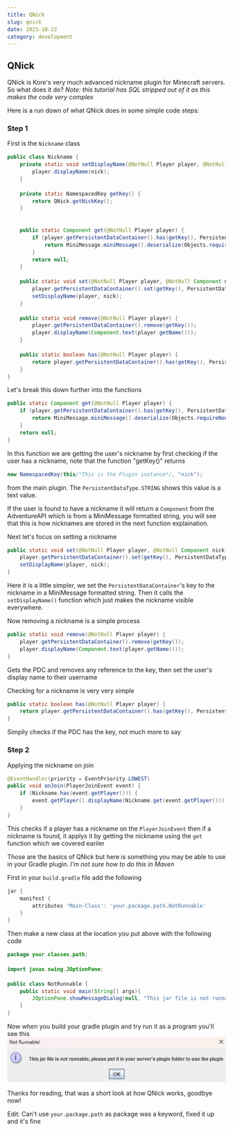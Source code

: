 ```yaml
---
title: QNick
slug: qnick
date: 2023-10-22
category: development
---
```

## QNick
QNick is Kore's very much advanced nickname plugin for Minecraft servers. So what does it do?
*Note: this tutorial has SQL stripped out of it as this makes the code very complex*

Here is a run down of what QNick does in some simple code steps:

### Step 1
First is the `Nickname` class
```java
public class Nickname {
    private static void setDisplayName(@NotNull Player player, @NotNull Component nick) {
        player.displayName(nick);
    }

    private static NamespacedKey getKey() {
        return QNick.getNickKey();
    }


    public static Component get(@NotNull Player player) {
        if (player.getPersistentDataContainer().has(getKey(), PersistentDataType.STRING)) {
            return MiniMessage.miniMessage().deserialize(Objects.requireNonNull(player.getPersistentDataContainer().get(getKey(), PersistentDataType.STRING)));
        }
        return null;
    }

    public static void set(@NotNull Player player, @NotNull Component nick) {
        player.getPersistentDataContainer().set(getKey(), PersistentDataType.STRING, MiniMessage.miniMessage().serialize(nick));
        setDisplayName(player, nick);
    }

    public static void remove(@NotNull Player player) {
        player.getPersistentDataContainer().remove(getKey());
        player.displayName(Component.text(player.getName()));
    }

    public static boolean has(@NotNull Player player) {
        return player.getPersistentDataContainer().has(getKey(), PersistentDataType.STRING);
    }
}
```

Let's break this down further into the functions
```java
public static Component get(@NotNull Player player) {
    if (player.getPersistentDataContainer().has(getKey(), PersistentDataType.STRING)) {
        return MiniMessage.miniMessage().deserialize(Objects.requireNonNull(player.getPersistentDataContainer().get(getKey(), PersistentDataType.STRING)));
    }
    return null;
}
```

In this function we are getting the user's nickname by first checking if the user has a nickname, note that the function "getKey()" returns
```java
new NamespacedKey(this/*This is the Plugin instance*/, "nick");
```
from the main plugin. The `PersistentDataType.STRING` shows this value is a text value.

If the user is found to have a nickname it will return a `Component` from the AdventureAPI which is from a MiniMessage formatted string, you will see that this is how nicknames are stored in the next function explaination.

Next let's focus on setting a nickname
```java
public static void set(@NotNull Player player, @NotNull Component nick) {
    player.getPersistentDataContainer().set(getKey(), PersistentDataType.STRING, MiniMessage.miniMessage().serialize(nick));
    setDisplayName(player, nick);
}
```

Here it is a little simpler, we set the `PersistentDataContainer`'s key to the nickname in a MiniMessage formatted string.
Then it calls the `setDisplayName()` function which just makes the nickname visible everywhere. 

Now removing a nickname is a simple process
```java
public static void remove(@NotNull Player player) {
    player.getPersistentDataContainer().remove(getKey());
    player.displayName(Component.text(player.getName()));
}
```

Gets the PDC and removes any reference to the key, then set the user's display name to their username

Checking for a nickname is very very simple
```java
public static boolean has(@NotNull Player player) {
    return player.getPersistentDataContainer().has(getKey(), PersistentDataType.STRING);
}
```

Simpily checks if the PDC has the key, not much more to say

### Step 2
Applying the nickname on join

```java
@EventHandler(priority = EventPriority.LOWEST)
public void onJoin(PlayerJoinEvent event) {
    if (Nickname.has(event.getPlayer())) {
        event.getPlayer().displayName(Nickname.get(event.getPlayer()));
    }
}
```

This checks if a player has a nickname on the `PlayerJoinEvent` then if a nickname is found, it applys it by getting the nickname using the `get` function which we covered eariler

Those are the basics of QNick but here is something you may be able to use in your Gradle plugin.
*I'm not sure how to do this in Maven*

First in your `build.gradle` file add the following
```groovy
jar {
    manifest {
        attributes 'Main-Class': 'your.package.path.NotRunnable'
    }
}
```

Then make a new class at the location you put above with the following code

```java
package your.classes.path;

import javax.swing.JOptionPane;

public class NotRunnable {
    public static void main(String[] args){
        JOptionPane.showMessageDialog(null, "This jar file is not runnable, please put it in your server's plugin folder to use the plugin", "Not Runnable!", JOptionPane.INFORMATION_MESSAGE);
    }
}
```

Now when you build your gradle plugin and try run it as a program you'll see this
<img src="/images/screenshots/2023-10-22-155903.png">

Thanks for reading, that was a short look at how QNick works, goodbye now!

Edit: Can't use `your.package.path` as package was a keyword, fixed it up and it's fine